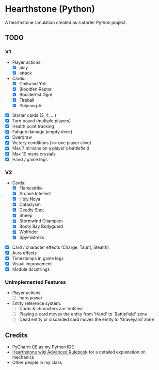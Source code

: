 # Hearthstone (Python)

A hearthstone simulation created as a starter Python project.

## TODO

### V1

- Player actions:
  - [x] play
  - [x] attack
- Cards:
  - [x] Chillwind Yeti
  - [x] Bloodfen Raptor
  - [x] Boulderfist Ogre
  - [x] Fireball
  - [x] Polymorph
- [x] Starter cards (3, 4, ...)
- [x] Turn based (multiple players)
- [x] Health point tracking
- [x] Fatigue damage (empty deck)
- [x] Overdraw
- [x] Victory conditions (<= one player alive)
- [x] Max 7 minions on a player's battlefield
- [x] Max 10 mana crystals
- [x] Hand / game logs

### V2

- Cards: 
  - [x] Flamestrike
  - [x] Arcane Intellect
  - [x] Holy Nova
  - [x] Cataclysm
  - [x] Deadly Shot
  - [x] Sheep
  - [x] Stormwind Champion
  - [x] Booty Bay Bodyguard
  - [x] Wolfrider
  - [x] Spymistress
- [x] Card / character effects (Charge, Taunt, Stealth)
- [x] Aura effects
- [x] Timestamps in game logs
- [x] Visual improvement
- [x] Module docstrings

### Unimplemented Features

- Player actions:
  - [ ] hero power
- Entity reference system:
  - [ ] Cards & characters are 'entities'
  - [ ] Playing a card moves the entity from 'Hand' to 'Battlefield' zone
  - [ ] Dead entity or discarded card moves the entity to 'Graveyard' zone

## Credits

* PyCharm CE as my Python IDE
* [Hearthstone wiki Advanced Rulebook](https://hearthstone.wiki.gg/wiki/Advanced_rulebook) for a detailed explanation on mechanics
* Other people in my class
